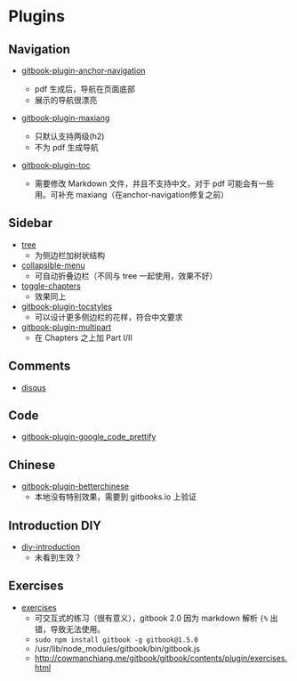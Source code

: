 
# Plugins

## Navigation

* [gitbook-plugin-anchor-navigation](https://github.com/yaneryou/gitbook-plugin-anchor-navigation)
    -   pdf 生成后，导航在页面底部
    -   展示的导航很漂亮
* [gitbook-plugin-maxiang](http://plugins.gitbook.com/plugin/maxiang)
    -   只默认支持两级(h2)
    -   不为 pdf 生成导航

* [gitbook-plugin-toc](http://plugins.gitbook.com/plugin/toc)
    -   需要修改 Markdown 文件，并且不支持中文，对于 pdf 可能会有一些用。可补充 maxiang（在anchor-navigation修复之前）

## Sidebar

* [tree](http://plugins.gitbook.com/plugin/tree)
    -   为侧边栏加树状结构
* [collapsible-menu](http://plugins.gitbook.com/plugin/collapsible-menu)
    -   可自动折叠边栏（不同与 tree 一起使用，效果不好）
* [toggle-chapters](http://plugins.gitbook.com/plugin/toggle-chapters)
    -   效果同上
* [gitbook-plugin-tocstyles](http://plugins.gitbook.com/plugin/tocstyles)
    -   可以设计更多侧边栏的花样，符合中文要求
* [gitbook-plugin-multipart](http://plugins.gitbook.com/plugin/multipart)
    -   在 Chapters 之上加 Part I/II

## Comments

* [disqus](http://plugins.gitbook.com/plugin/disqus)

## Code

* [gitbook-plugin-google_code_prettify](http://plugins.gitbook.com/plugin/google_code_prettify)

## Chinese

* [gitbook-plugin-betterchinese](http://plugins.gitbook.com/plugin/betterchinese)
    -   本地没有特别效果，需要到 gitbooks.io 上验证

## Introduction DIY

* [diy-introduction](http://plugins.gitbook.com/plugin/diy-introduction)
    -   未看到生效？

## Exercises

* [exercises](http://plugins.gitbook.com/plugin/exercises)
    -   可交互式的练习（很有意义），gitbook 2.0 因为 markdown 解析 `{%` 出错，导致无法使用。
    -   `sudo npm install gitbook -g gitbook@1.5.0`
    -   /usr/lib/node_modules/gitbook/bin/gitbook.js
    -   http://cowmanchiang.me/gitbook/gitbook/contents/plugin/exercises.html
